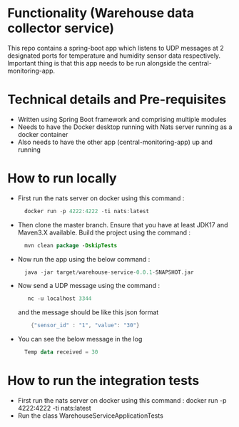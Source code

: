# Functionality (Warehouse data collector service)
This repo contains a spring-boot app which listens to UDP messages at 2 designated ports for temperature and humidity
sensor data respectively. Important thing is that this app needs to be run alongside the central-monitoring-app.


# Technical details and Pre-requisites
- Written using Spring Boot framework and comprising multiple modules
- Needs to have the Docker desktop running with Nats server running as a docker container
- Also needs to have the other app (central-monitoring-app) up and running


# How to run locally
- First run the nats server on docker using this command :
  ```kotlin
    docker run -p 4222:4222 -ti nats:latest
  ```
- Then clone the master branch. Ensure that you have at least JDK17 and Maven3.X available. Build the project using the command :
  ```kotlin
    mvn clean package -DskipTests
  ```
- Now run the app using the below command :
  ```kotlin
    java -jar target/warehouse-service-0.0.1-SNAPSHOT.jar
  ```
- Now send a UDP message using the command :
  ```kotlin
     nc -u localhost 3344
  ```
  and the message should be like this json format
  ```kotlin
      {"sensor_id" : "1", "value": "30"}
  ```
- You can see the below message in the log
  ```kotlin
    Temp data received = 30
  ```



# How to run the integration tests
- First run the nats server on docker using this command : docker run -p 4222:4222 -ti nats:latest
- Run the class WarehouseServiceApplicationTests
